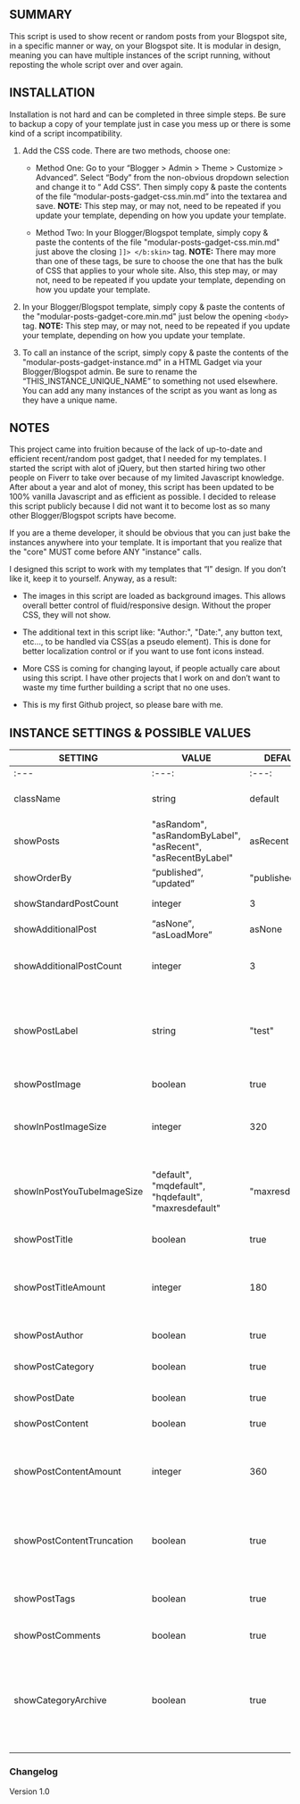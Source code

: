 ## SUMMARY ##

This script is used to show recent or random posts from your Blogspot site, in a specific manner or way, on your Blogspot site. It is modular in design, meaning you can have multiple instances of the script running, without reposting the whole script over and over again. 

## INSTALLATION ##

Installation is not hard and can be completed in three simple steps. Be sure to backup a copy of your template just in case you mess up or there is some kind of a script incompatibility.

1. Add the CSS code. There are two methods, choose one:

   - Method One: Go to your “Blogger > Admin > Theme > Customize > Advanced”. Select “Body” from the non-obvious dropdown selection and change it to “ Add CSS”. Then simply copy & paste the contents of the file “modular-posts-gadget-css.min.md” into the textarea and save. **NOTE:** This step may, or may not, need to be repeated if you update your template, depending on how you update your template.

   - Method Two: In your Blogger/Blogspot template, simply copy & paste the contents of the file "modular-posts-gadget-css.min.md" just above the closing `]]> </b:skin>` tag. **NOTE:** There may more than one of these tags, be sure to choose the one that has the bulk of CSS that applies to your whole site. Also, this step may, or may not, need to be repeated if you update your template, depending on how you update your template.

2. In your Blogger/Blogspot template, simply copy & paste the contents of the "modular-posts-gadget-core.min.md" just below the opening `<body>` tag. **NOTE:** This step may, or may not, need to be repeated if you update your template, depending on how you update your template.


3. To call an instance of the script, simply copy & paste the contents of the "modular-posts-gadget-instance.md" in a HTML Gadget via your Blogger/Blogspot admin. Be sure to rename the “THIS_INSTANCE_UNIQUE_NAME” to something not used elsewhere. You can add any many instances of the script as you want as long as they have a unique name.

## NOTES ##
This project came into fruition because of the lack of up-to-date and efficient recent/random post gadget, that I needed for my templates. I started the script with alot of jQuery, but then started hiring two other people on Fiverr to take over because of my limited Javascript knowledge. After about a year and alot of money, this script has been updated to be 100% vanilla Javascript and as efficient as possible. I decided to release this script publicly because I did not want it to become lost as so many other Blogger/Blogspot scripts have become.

If you are a theme developer, it should be obvious that you can just bake the instances anywhere into your template. It is important that you realize that the "core" MUST come before ANY "instance" calls.

I designed this script to work with my templates that “I” design. If you don’t like it, keep it to yourself. Anyway, as a result: 

* The images in this script are loaded as background images. This allows overall better control of fluid/responsive design. Without the proper CSS, they will not show.

* The additional text in this script like: "Author:", "Date:", any button text, etc…, to be handled via CSS(as a pseudo element). This is done for better localization control or if you want to use font icons instead.

* More CSS is coming for changing layout, if people actually care about using this script. I have other projects that I work on and don’t want to waste my time further building a script that no one uses.

* This is my first Github project, so please bare with me.

## INSTANCE SETTINGS & POSSIBLE VALUES ##
|SETTING|VALUE|DEFAULT|DESCRIPTION|
|-------|-------|-------|-------|
|:---|:---:|:---:|:---|
|className|string|default|The class name of the gadget so it can be styled by CSS.|
|showPosts|"asRandom", "asRandomByLabel", "asRecent", "asRecentByLabel"|asRecent|reserved|
|showOrderBy| “published”, “updated”|"published"|reserved|
|showStandardPostCount|integer|3|This is the number of posts to show.|
|showAdditionalPost| “asNone”, “asLoadMore”|asNone|reserved|
|showAdditionalPostCount|integer|3|This is the number of posts to show if more posts are loaded via Ajax.|
|showPostLabel|string|"test"|Shows posts that have a specific label(category or tag). This only works with `showPost` values: `asRandomByLabel` or `asRecentByLabel`.|
|showPostImage|boolean|true|This is self-explanatory.|
|showInPostImageSize|integer|320|This uses the first image found in a post. This only shows if `showPostImage` value is set to `true`.|
|showInPostYouTubeImageSize|"default", "mqdefault", "hqdefault", "maxresdefault"|"maxresdefault"|This is only for YouTube video thumbnail size. This only shows if `showPostImage` value is set to `true`.|
|showPostTitle|boolean|true|This is self-explanatory.|
|showPostTitleAmount|integer|180|The amount of characters to show for the post title. This only shows if `showPostTitle` value is set to `true`.|
|showPostAuthor|boolean|true|This is self-explanatory.|
|showPostCategory|boolean|true|Shows only first label(category or tag) alphabetically.|
|showPostDate|boolean|true|This is self-explanatory.|
|showPostContent|boolean|true|This is self-explanatory.|
|showPostContentAmount|integer|360|The amount of characters to show for the post content. This only shows if `showPostContent` value is set to `true`.|
|showPostContentTruncation|boolean|true|This adds an ellipsis(...) when the `showPostContentAmount` value is reached, or when a jump-link is detected in the post.|
|showPostTags|boolean|true|Shows a list of all labels(category or tags) used for the post.|
|showPostComments|boolean|true|This is self-explanatory.|
|showCategoryArchive|boolean|true|This shows a link to a list of posts by label equal to the `showPostLabel` value. This only shows if the `showPosts` value is equal to `asRandomByLabel` or `asRecentByLabel`.|


### Changelog ###
Version 1.0
